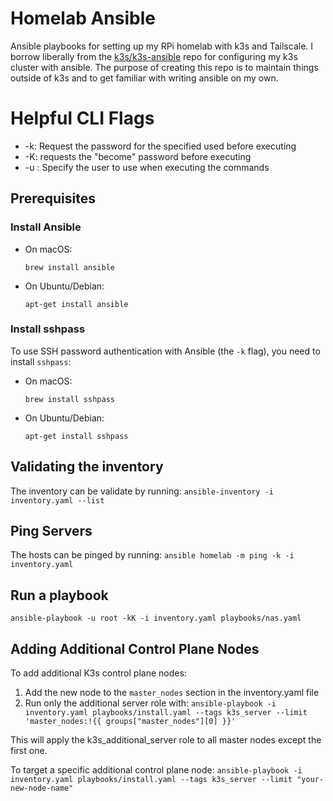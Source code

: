 # Homelab Ansible

Ansible playbooks for setting up my RPi homelab with k3s and Tailscale. I borrow liberally from the [k3s/k3s-ansible](https://github.com/k3s-io/k3s-ansible) repo for configuring my k3s cluster with ansible. The purpose of creating this repo is to maintain things outside of k3s and to get familiar with writing ansible on my own.


# Helpful CLI Flags
- -k: Request the password for the specified used before executing
- -K: requests the "become" password before executing
- -u <user>: Specify the user to use when executing the commands

## Prerequisites

### Install Ansible

- On macOS:
  ```
  brew install ansible
  ```

- On Ubuntu/Debian:
  ```
  apt-get install ansible
  ```


### Install sshpass
To use SSH password authentication with Ansible (the `-k` flag), you need to install `sshpass`:

- On macOS:
  ```
  brew install sshpass
  ```

- On Ubuntu/Debian:
  ```
  apt-get install sshpass
  ```


## Validating the inventory

The inventory can be validate by running:
`ansible-inventory -i inventory.yaml --list`


## Ping Servers

The hosts can be pinged by running:
`ansible homelab -m ping -k -i inventory.yaml`

## Run a playbook

`ansible-playbook -u root -kK -i inventory.yaml playbooks/nas.yaml`

## Adding Additional Control Plane Nodes

To add additional K3s control plane nodes:

1. Add the new node to the `master_nodes` section in the inventory.yaml file
2. Run only the additional server role with:
   `ansible-playbook -i inventory.yaml playbooks/install.yaml --tags k3s_server --limit 'master_nodes:!{{ groups["master_nodes"][0] }}'`

This will apply the k3s_additional_server role to all master nodes except the first one.

To target a specific additional control plane node:
   `ansible-playbook -i inventory.yaml playbooks/install.yaml --tags k3s_server --limit "your-new-node-name"`


